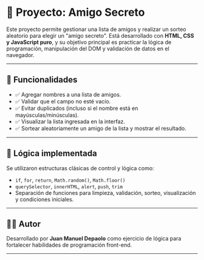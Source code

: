 # 🎁 Proyecto: Amigo Secreto

Este proyecto permite gestionar una lista de amigos y realizar un sorteo aleatorio para elegir un "amigo secreto". Está desarrollado con **HTML, CSS y JavaScript puro**, y su objetivo principal es practicar la lógica de programación, manipulación del DOM y validación de datos en el navegador.

---

## 🚀 Funcionalidades

- ✅ Agregar nombres a una lista de amigos.
- ✅ Validar que el campo no esté vacío.
- ✅ Evitar duplicados (incluso si el nombre está en mayúsculas/minúsculas).
- ✅ Visualizar la lista ingresada en la interfaz.
- ✅ Sortear aleatoriamente un amigo de la lista y mostrar el resultado.

---

## 🧠 Lógica implementada

Se utilizaron estructuras clásicas de control y lógica como:

- `if`, `for`, `return`, `Math.random()`, `Math.floor()`
- `querySelector`, `innerHTML`, `alert`, `push`, `trim`
- Separación de funciones para limpieza, validación, sorteo, visualización y condiciones iniciales.

---

## 👨‍💻 Autor

Desarrollado por **Juan Manuel Depaolo** como ejercicio de lógica para fortalecer habilidades de programación front-end.

---
